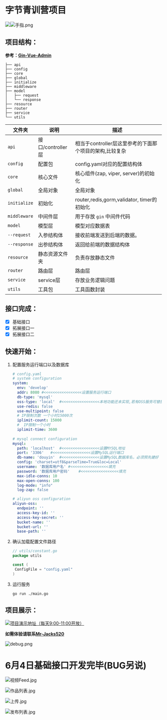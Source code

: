 # 字节青训营项目

<a href="https://github.com/Mr-Jacks520" target="https://github.com/Mr-Jacks520"><img src="https://s2.loli.net/2022/06/07/z9jE61fxHBPich7.png" ></a>![手指.png](https://s2.loli.net/2022/06/07/4nOs3K85TfLUq7a.png)

## 项目结构：

**参考：[Gin-Vue-Admin](https://github.com/flipped-aurora/gin-vue-admin.git)**

```shell
├── api
├── config
├── core
├── global
├── initialize
├── middleware
├── model
│   ├── request
│   └── response
├── resource
├── router
├── service
└── utils
```

| 文件夹          | 说明             | 描述                                     |
|--------------|----------------|----------------------------------------|
| `api`        | 接口/controller层 | 相当于controller层这里参考的下面那个项目的架构,比较复杂      |
| `config`     | 配置包            | config.yaml对应的配置结构体                    |
| `core`       | 核心文件           | 核心组件(zap, viper, server)的初始化           |
| `global`     | 全局对象           | 全局对象                                   |
| `initialize` | 初始化            | router,redis,gorm,validator, timer的初始化 |
| `middleware` | 中间件层           | 用于存放 `gin` 中间件代码                       |
| `model`      | 模型层            | 模型对应数据表                                |
| `--request`  | 入参结构体          | 接收前端发送到后端的数据。                          |
| `--response` | 出参结构体          | 返回给前端的数据结构体                            |
| `resource`   | 静态资源文件夹        | 负责存放静态文件                               |
| `router`     | 路由层            | 路由层                                    |
| `service`    | service层       | 存放业务逻辑问题                               |
| `utils`      | 工具包            | 工具函数封装                                 |

## 接口完成：

- [x] 基础接口
- [x] 拓展接口一
- [x] 拓展接口二

## 快速开始：

1. 配置服务运行端口以及数据库

   ~~~yaml
   # config.yaml
   # system configuration
   system:
     env: 'develop'
     addr: 8080	#<<<<<<<<<<<<<<<<<设置服务运行端口
     db-type: 'mysql'
     oss-type: 'local'	#<<<<<<<<<<<<<<<<<本地功能还未实现,若有OSS服务可替换例如aliyun-oss,huawei-oss等
     use-redis: false
     use-multipoint: false
     # IP限制次数 一个小时15000次
     iplimit-count: 15000
     #  IP限制一个小时
     iplimit-time: 3600
     
   # mysql connect configuration
   mysql:
     path: 'localhost'	#<<<<<<<<<<<<<<<<<设置MYSQL地址
     port: '3306'	#<<<<<<<<<<<<<<<<<设置MySQL运行端口
     db-name: 'douyin'	#<<<<<<<<<<<<<<<<<设置MySQL数据库名，必须预先建好
     config: 'charset=utf8&parseTime=True&loc=Local'
     username: '数据库用户名'	#<<<<<<<<<<<<<<<<<填充
     password: '数据库用户密码'	#<<<<<<<<<<<<<<<<<填充
     max-idle-conns: 10
     max-open-conns: 100
     log-mode: "info"
     log-zap: false
   
   # aliyun oss configuration
   aliyun-oss:
     endpoint: ''
     access-key-id: ''
     access-key-secret: ''
     bucket-name: ''
     bucket-url: ''
     base-path: ''
   ~~~

2. 确认加载配置文件路径

   ~~~go
   // utils/constant.go
   package utils
   
   const (
   	ConfigFile = "config.yaml"
   )
   ~~~

3. 运行服务

   ~~~shell
   go run ./main.go
   ~~~

## 项目展示：

<a href="https://qingyin-video.oss-cn-chengdu.aliyuncs.com/%E6%BC%94%E7%A4%BA%E8%A7%86%E9%A2%91.mp4" target="_blank"><img src="https://s2.loli.net/2022/06/07/onXAjk7NvfMKY8w.png" >项目演示地址（每天9:00-11:00开放）</a>

**如需体验请联系[Mr-Jacks520](https://github.com/Mr-Jacks520)**



![debug.png](https://s2.loli.net/2022/06/03/ALIwj9O4cRXbDsZ.png)


# 6月4日基础接口开发完毕(BUG另说)

![视频Feed.jpg](https://s2.loli.net/2022/06/04/aKgMRbBjx2Wirs3.jpg)

![作品列表.jpg](https://s2.loli.net/2022/06/04/BjxFDNLvt9dZV27.jpg)

![上传.jpg](https://s2.loli.net/2022/06/04/YvW9dpT2R8Oq5Fr.jpg)

![发布列表.jpg](https://s2.loli.net/2022/06/04/8tSIZV73xPHMQRd.jpg)

